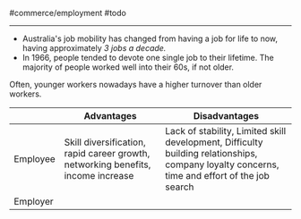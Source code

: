 #commerce/employment #todo

---
- Australia's job mobility has changed from having a job for life to now, having approximately *3 jobs a decade.*
- In 1966, people tended to devote one single job to their lifetime. The majority of people worked well into their 60s, if not older.

Often, younger workers nowadays have a higher turnover than older workers.

|          | Advantages                                                                       | Disadvantages                                                                                                                                |
| -------- | -------------------------------------------------------------------------------- | -------------------------------------------------------------------------------------------------------------------------------------------- |
| Employee | Skill diversification, rapid career growth, networking benefits, income increase | Lack of stability, Limited skill development, Difficulty building relationships, company loyalty concerns, time and effort of the job search |
| Employer |                                                                                  |                                                                                                                                              |
